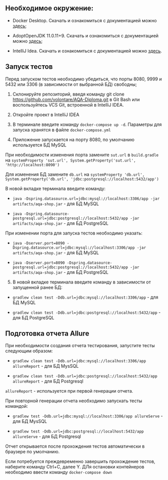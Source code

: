 ## Необходимое окружение: 
 * Docker Desktop. Скачать и ознакомиться с документацией можно [здесь](https://www.docker.com/products/docker-desktop); 

 * AdoptOpenJDK 11.0.11+9. Скачать и ознакомиться с документацией можно [здесь](https://adoptopenjdk.net/index.html);

 * IntelliJ Idea. Скачать и ознакомиться с документацией можно [здесь](https://www.jetbrains.com/ru-ru/idea/).


## Запуск тестов

 Перед запуском тестов необходимо убедиться, что  порты  8080, 9999 и 5432 или 3306 (в зависимости от выбранной БД) свободны; 

1. Склонируйте репозиторий, введя команду git clone https://github.com/volontare/AQA-Diploma.git в Git Bash или воспользуйтесь VCS Git, встроенной в IntelliJ IDEA.

2. Откройте проект в IntelliJ IDEA

3. В терминале введите команду `docker-compose up -d`. Параметры для запуска хранятся в файле `docker-compose.yml`

4. Приложение запускается на порту 8080, по умолчанию используется БД MySQL

При необходимости изменения порта замените `sut.url` в `build.gradle` на `systemProperty 'sut.url', System.getProperty('sut.url', 'http://localhost:8090')`

Для изменения БД замените `db.url` на `systemProperty 'db.url', System.getProperty('db.url', 'jdbc:postgresql://localhost:5432/app')`

В новой вкладке терминала введите команду:

- `java -Dspring.datasource.url=jdbc:mysql://localhost:3306/app -jar artifacts/aqa-shop.jar` - для БД MySQL

- `java -Dspring.datasource-postgresql.url=jdbc:postgresql://localhost:5432/app -jar artifacts/aqa-shop.jar` - для БД PostgreSQL

При изменении порта для запуска тестов необходимо указать: 

- `java -Dserver.port=8090 -Dspring.datasource.url=jdbc:mysql://localhost:3306/app -jar artifacts/aqa-shop.jar` - для БД MySQL

- `java -Dserver.port=8090 -Dspring.datasource-postgresql.url=jdbc:postgresql://localhost:5432/app -jar artifacts/aqa-shop.jar` - для БД PostgreSQL

5. В новой вкладке терминала введите команду в зависимости от запущенной ранее БД:
- `gradlew clean test -Ddb.url=jdbc:mysql://localhost:3306/app` - для БД MySQL

- `gradlew clean test -Ddb.url=jdbc:postgresql://localhost:5432/app` - для БД PostgreSQL


## Подготовка отчета Allure
При необходимости создания отчета тестирования, запустите тесты следующим образом:
- `gradlew clean test -Ddb.url=jdbc:mysql://localhost:3306/app allureReport` - для БД MysSQL

- `gradlew clean test -Ddb.url=jdbc:postgresql://localhost:5432/app allureReport` - для БД Postgresql

`allureReport` - используется при первой генерации отчета. 

При повторной генерации отчета необходимо запускать тесты командой:
- `gradlew test -Ddb.url=jdbc:mysql://localhost:3306/app allureServe` - для БД MysSQL

- `gradlew test -Ddb.url=jdbc:postgresql://localhost:5432/app allureServe` - для БД Postgresql

Отчет открывается после прохождения тестов автоматически в браузере по умолчанию.

Если потребуется преждевременно завершить прохождение тестов, наберите команду Ctrl+C, далее Y. ДЛя остановки контейнеров необходимо ввести команду `docker-compose down`